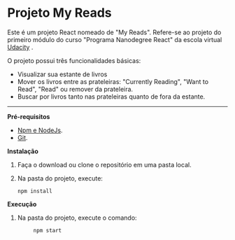 # **Projeto My Reads**

Este é um projeto React nomeado de "My Reads".
Refere-se ao projeto do primeiro módulo do curso "Programa Nanodegree React" da escola virtual [Udacity](www.udacity.com) .

O projeto possui três funcionalidades básicas:

 - Visualizar sua estante de livros
 - Mover os livros entre as prateleiras: "Currently Reading", "Want to Read", "Read" ou remover da prateleira.
 - Buscar por livros tanto nas prateleiras quanto de fora da estante.



----------



**Pré-requisitos**

- [Npm e NodeJs](https://nodejs.org/en/).
- [Git](https://git-scm.com/book/en/v2/Getting-Started-Installing-Git).

**Instalação**

 1. Faça o download ou clone o repositório em uma pasta local.
 2. Na pasta do projeto, execute:

	    npm install

**Execução**

1. Na pasta do projeto, execute o comando:

			npm start
